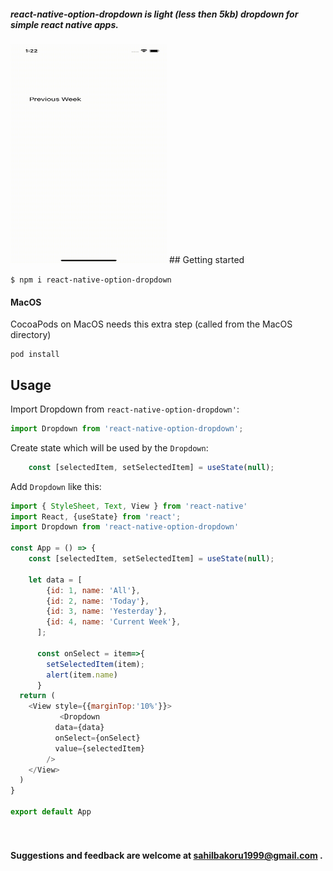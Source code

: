 
#####  react-native-option-dropdown is light (less then 5kb) dropdown for simple react native apps.

<img src='Demo1.gif' width="250" height="350" />
## Getting started



`$ npm i react-native-option-dropdown`

#### MacOS
CocoaPods on MacOS needs this extra step (called from the MacOS directory)

```
pod install
```



## Usage

Import Dropdown from `react-native-option-dropdown'`:

```javascript
import Dropdown from 'react-native-option-dropdown';
```

Create state which will be used by the `Dropdown`:

```javascript
    const [selectedItem, setSelectedItem] = useState(null);
```

Add `Dropdown` like this:

```javascript
import { StyleSheet, Text, View } from 'react-native'
import React, {useState} from 'react';
import Dropdown from 'react-native-option-dropdown'

const App = () => {
    const [selectedItem, setSelectedItem] = useState(null);

    let data = [
        {id: 1, name: 'All'},
        {id: 2, name: 'Today'},
        {id: 3, name: 'Yesterday'},
        {id: 4, name: 'Current Week'},
      ];

      const onSelect = item=>{
        setSelectedItem(item);
        alert(item.name)
      } 
  return (
    <View style={{marginTop:'10%'}}>
           <Dropdown
          data={data}
          onSelect={onSelect}
          value={selectedItem}
        />
    </View>
  )
}

export default App




```

#### Suggestions and feedback are welcome at  sahilbakoru1999@gmail.com .




